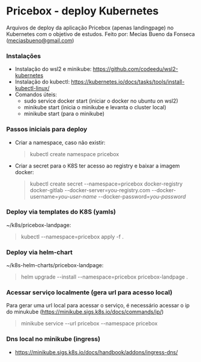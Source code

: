 
# Pricebox - deploy Kubernetes
Arquivos de deploy da aplicação Pricebox (apenas landingpage) no Kubernetes com o objetivo de estudos.
Feito por: Mecias Bueno da Fonseca (meciasbueno@gmail.com)

### Instalações
 - Instalação do wsl2 e minikube: https://github.com/codeedu/wsl2-kubernetes
 - Instalação do kubectl: https://kubernetes.io/docs/tasks/tools/install-kubectl-linux/
 - Comandos úteis:
	 - sudo service docker start (iniciar o docker no ubuntu on wsl2)
	 - minikube start (inicia o minikube e levanta o cluster local)
	 - minikube start (para o minikube)
  
### Passos iniciais para deploy

 - Criar a namespace, caso não existir:
	> kubectl create namespace pricebox

 - Criar a secret para o K8S ter acesso ao registry e baixar a imagem docker:
	> kubectl create secret --namespace=pricebox docker-registry docker-gitlab --docker-server=you-registry.com --docker-username=*you-user-name* --docker-password=*you-password*


### Deploy via templates do K8S (yamls)
   ~/k8s/pricebox-landpage:
   > kubectl --namespace=pricebox apply -f .

### Deploy via helm-chart
   ~/k8s-helm-charts/pricebox-landpage:
   > helm upgrade --install --namespace=pricebox pricebox-landpage .

### Acessar serviço localmente (gera url para acesso local)
   Para gerar uma url local para acessar o serviço, é necessário acessar o ip do minukube (https://minikube.sigs.k8s.io/docs/commands/ip/)
   > minikube service --url pricebox --namespace pricebox

### Dns local no minikube (ingress)
  - https://minikube.sigs.k8s.io/docs/handbook/addons/ingress-dns/